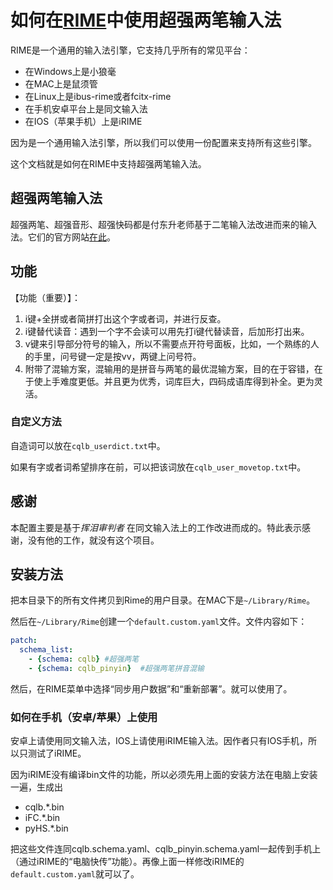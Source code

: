 # 如何在[RIME](https://rime.im/)中使用超强两笔输入法

RIME是一个通用的输入法引擎，它支持几乎所有的常见平台：
- 在Windows上是小狼毫
- 在MAC上是鼠须管
- 在Linux上是ibus-rime或者fcitx-rime
- 在手机安卓平台上是同文输入法
- 在IOS（苹果手机）上是iRIME

因为是一个通用输入法引擎，所以我们可以使用一份配置来支持所有这些引擎。

这个文档就是如何在RIME中支持超强两笔输入法。

## 超强两笔输入法
超强两笔、超强音形、超强快码都是付东升老师基于二笔输入法改进而来的输入法。它们的官方网站[在此](http://fds8866.ys168.com/)。

## 功能

【功能（重要）】：
1. i键+全拼或者简拼打出这个字或者词，并进行反查。
2. i键替代读音：遇到一个字不会读可以用先打i键代替读音，后加形打出来。
3. v键来引导部分符号的输入，所以不需要点开符号面板，比如，一个熟练的人的手里，问号键一定是按vv，两键上问号符。
4. 附带了混输方案，混输用的是拼音与两笔的最优混输方案，目的在于容错，在于使上手难度更低。并且更为优秀，词库巨大，四码成语库得到补全。更为灵活。

### 自定义方法
自造词可以放在`cqlb_userdict.txt`中。

如果有字或者词希望排序在前，可以把该词放在`cqlb_user_movetop.txt`中。

## 感谢
本配置主要是基于*挥泪审判者* 在同文输入法上的工作改进而成的。特此表示感谢，没有他的工作，就没有这个项目。

## 安装方法
把本目录下的所有文件拷贝到Rime的用户目录。在MAC下是`~/Library/Rime`。

然后在`~/Library/Rime`创建一个`default.custom.yaml`文件。文件内容如下：
```yaml
patch:
  schema_list:
    - {schema: cqlb} #超强两笔
    - {schema: cqlb_pinyin}  #超强两笔拼音混输
```

然后，在RIME菜单中选择“同步用户数据”和“重新部署”。就可以使用了。


### 如何在手机（安卓/苹果）上使用
安卓上请使用同文输入法，IOS上请使用iRIME输入法。因作者只有IOS手机，所以只测试了iRIME。

因为iRIME没有编译bin文件的功能，所以必须先用上面的安装方法在电脑上安装一遍，生成出
- cqlb.*.bin
- iFC.*.bin
- pyHS.*.bin

把这些文件连同cqlb.schema.yaml、cqlb_pinyin.schema.yaml一起传到手机上（通过iRIME的“电脑快传”功能）。再像上面一样修改iRIME的`default.custom.yaml`就可以了。
